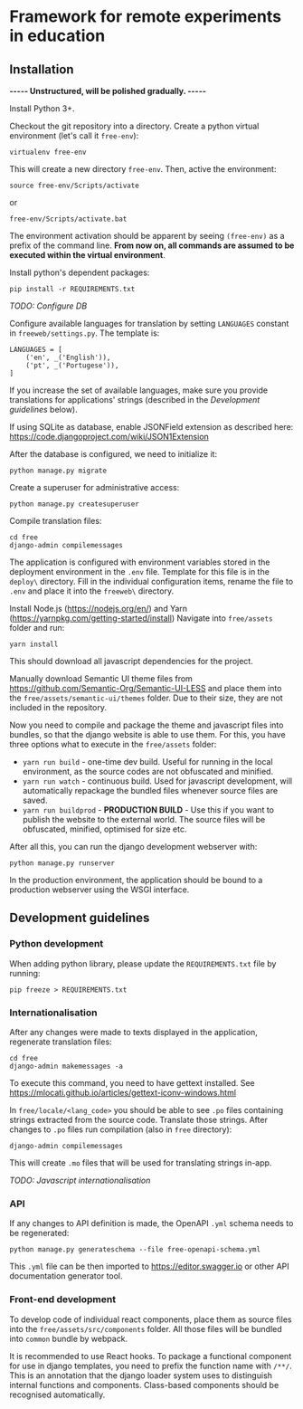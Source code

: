 # Framework for remote experiments in education

## Installation

**-----  Unstructured, will be polished gradually. -----**

Install Python 3+.

Checkout the git repository into a directory. Create a python virtual environment (let's call it `free-env`):
```
virtualenv free-env
```

This will create a new directory `free-env`. Then, active the environment:
```
source free-env/Scripts/activate
```
or
```
free-env/Scripts/activate.bat
```

The environment activation should be apparent by seeing `(free-env)` as a prefix of the command line. **From now on, all commands are assumed to be executed within the virtual environment**.

Install python's dependent packages:
```
pip install -r REQUIREMENTS.txt
```

*TODO: Configure DB*

Configure available languages for translation by setting `LANGUAGES` constant in `freeweb/settings.py`. The template is:
```
LANGUAGES = [
    ('en', _('English')),
    ('pt', _('Portugese')),
]
```

If you increase the set of available languages, make sure you provide translations for applications' strings (described in the *Development guidelines* below).

If using SQLite as database, enable JSONField extension as described here: https://code.djangoproject.com/wiki/JSON1Extension

After the database is configured, we need to initialize it:
```
python manage.py migrate
```

Create a superuser for administrative access:
```
python manage.py createsuperuser
```

Compile translation files:
```
cd free
django-admin compilemessages
```

The application is configured with environment variables stored in the deployment environment in the `.env` file. Template for this file is in the `deploy\` directory. Fill in the individual configuration items, rename the file to `.env` and place it into the `freeweb\` directory.

Install Node.js (https://nodejs.org/en/) and Yarn (https://yarnpkg.com/getting-started/install)
Navigate into `free/assets` folder and run:
```
yarn install
```

This should download all javascript dependencies for the project.

Manually download Semantic UI theme files from https://github.com/Semantic-Org/Semantic-UI-LESS and place them into the `free/assets/semantic-ui/themes` folder. Due to their size, they are not included in the repository.

Now you need to compile and package the theme and javascript files into bundles, so that the django website is able to use them. For this, you have three options what to execute in the `free/assets` folder:

- `yarn run build` - one-time dev build. Useful for running in the local environment, as the source codes are not obfuscated and minified.
- `yarn run watch` - continuous build. Used for javascript development, will automatically repackage the bundled files whenever source files are saved.
- `yarn run buildprod` - **PRODUCTION BUILD** - Use this if you want to publish the website to the external world. The source files will be obfuscated, minified, optimised for size etc.

After all this, you can run the django development webserver with:
```
python manage.py runserver
```

In the production environment, the application should be bound to a production webserver using the WSGI interface.

## Development guidelines

### Python development

When adding python library, please update the `REQUIREMENTS.txt` file by running:

```
pip freeze > REQUIREMENTS.txt
```

### Internationalisation

After any changes were made to texts displayed in the application, regenerate translation files:
```
cd free
django-admin makemessages -a
```

To execute this command, you need to have gettext installed. See https://mlocati.github.io/articles/gettext-iconv-windows.html

In `free/locale/<lang_code>` you should be able to see `.po` files containing strings extracted from the source code. Translate those strings. After changes to `.po` files run compilation (also in `free` directory):
```
django-admin compilemessages
```

This will create `.mo` files that will be used for translating strings in-app.

*TODO: Javascript internationalisation*

### API

If any changes to API definition is made, the OpenAPI `.yml` schema needs to be regenerated:
```
python manage.py generateschema --file free-openapi-schema.yml
```

This `.yml` file can be then imported to https://editor.swagger.io or other API documentation generator tool. 

### Front-end development

To develop code of individual react components, place them as source files into the `free/assets/src/components` folder. All those files will be bundled into `common` bundle by webpack. 

It is recommended to use React hooks. To package a functional component for use in django templates, you need to prefix the function name with `/**/`. This is an annotation that the django loader system uses to distinguish internal functions and components. Class-based components should be recognised automatically. 